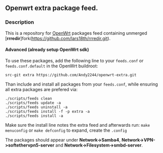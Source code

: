 ## Openwrt extra package feed.

### Description

This is a repository for [OpenWrt](https://openwrt.org/) packages feed containing unmerged [**rrredir**]fork(https://github.com/lars18th/rrredir.git).

#### Advanced (already setup OpenWrt sdk)
To use these packages, add the following line to your ```feeds.conf``` or ```feeds.conf.default``` in the OpenWrt buildroot:

```src-git extra https://github.com/Andy2244/openwrt-extra.git```

Than include and install all packages from your ```feeds.conf```, while ensuring all extra packages are prefered via:
```
./scripts/feeds clean
./scripts/feeds update -a
./scripts/feeds uninstall -a
./scripts/feeds install -f -p extra -a
./scripts/feeds install -a
```
Make sure the install line notes the extra feed and afterwards run:
```make menuconfig``` or ```make defconfig``` to expand, create the ```.config```

The packages should appear under **Network->Samba4**, **Network->VPN->softethervpn5-server** and **Network->Filesystem->smbd-server**.
